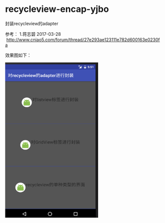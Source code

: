 # recycleview-encap-yjbo
封装recycleview的adapter

参考： 1.蒋志碧  2017-03-28  http://www.cniao5.com/forum/thread/27e293ae123111e782d600163e0230fa

效果图如下：
<p><img src="https://github.com/hytcyjb/recycleview-encap-yjbo/blob/master/screenshot/QQ%E6%88%AA%E5%9B%BE20170402135142.png?raw=true" width="300" height="500"></p>
<!-- <p><img src="http://img.blog.csdn.net/20150227092839014" width="400" height="300"></p> -->
